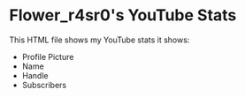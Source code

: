 # Flower_r4sr0's YouTube Stats
This HTML file shows my YouTube stats it shows:
* Profile Picture
* Name
* Handle
* Subscribers
